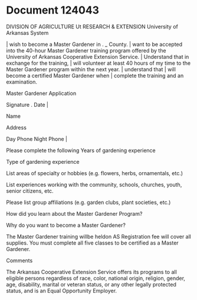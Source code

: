 # Document 124043

DIVISION OF AGRICULTURE
Ut RESEARCH & EXTENSION
University of Arkansas System

| wish to become a Master Gardener in . _ County. | want to be accepted into the
40-hour Master Gardener training program offered by the University of Arkansas Cooperative Extension Service. |
Understand that in exchange for the training, | will volunteer at least 40 hours of my time to the Master Gardener program
within the next year. | understand that | will become a certified Master Gardener when | complete the training and an
examination.

Master Gardener Application

Signature . Date |

Name

Address

Day Phone Night Phone |

Please complete the following
Years of gardening experience

Type of gardening experience

List areas of specialty or hobbies (e.g. flowers, herbs, ornamentals, etc.)

List experiences working with the community, schools, churches, youth, senior citizens, etc.

Please list group affiliations (e.g. garden clubs, plant societies, etc.)

How did you learn about the Master Gardener Program?

Why do you want to become a Master Gardener?

The Master Gardener training willbe heldon AS Registration fee will cover
all supplies. You must complete all five classes to be certified as a Master Gardener.

Comments

The Arkansas Cooperative Extension Service offers its programs to all eligible persons regardless of race, color, national origin,
religion, gender, age, disability, marital or veteran status, or any other legally protected status, and is an Equal Opportunity Employer.